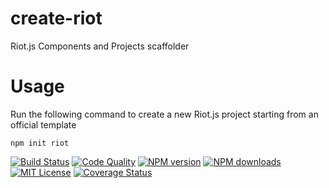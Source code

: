 # create-riot
Riot.js Components and Projects scaffolder

# Usage

Run the following command to create a new Riot.js project starting from an official template
```
npm init riot
```

[![Build Status][ci-image]][ci-url]
[![Code Quality][codeclimate-image]][codeclimate-url]
[![NPM version][npm-version-image]][npm-url]
[![NPM downloads][npm-downloads-image]][npm-url]
[![MIT License][license-image]][license-url]
[![Coverage Status][coverage-image]][coverage-url]

[ci-image]:https://img.shields.io/github/actions/workflow/status/riot/create-riot/test.yml?style=flat-square
[ci-url]:https://github.com/riot/create-riot/actions

[license-image]:http://img.shields.io/badge/license-MIT-000000.svg?style=flat-square
[license-url]:LICENSE

[npm-version-image]:http://img.shields.io/npm/v/create-riot.svg?style=flat-square
[npm-downloads-image]:http://img.shields.io/npm/dm/create-riot.svg?style=flat-square
[npm-url]:https://npmjs.org/package/create-riot

[coverage-image]:https://img.shields.io/coveralls/riot/create-riot/main.svg?style=flat-square
[coverage-url]:https://coveralls.io/r/riot/create-riot/?branch=main

[codeclimate-image]:https://api.codeclimate.com/v1/badges/5712496768a9da5988b3/maintainability
[codeclimate-url]:https://codeclimate.com/github/riot/create-riot
